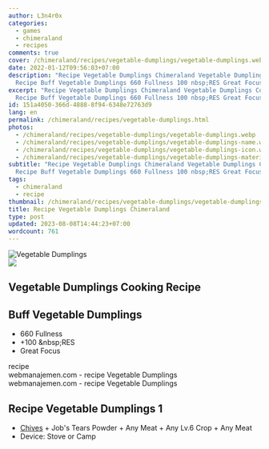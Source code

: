 ```yaml
---
author: L3n4r0x
categories:
  - games
  - chimeraland
  - recipes
comments: true
cover: /chimeraland/recipes/vegetable-dumplings/vegetable-dumplings.webp
date: 2022-01-12T09:56:03+07:00
description: "Recipe Vegetable Dumplings Chimeraland Vegetable Dumplings Cooking
  Recipe Buff Vegetable Dumplings 660 Fullness 100 nbsp;RES Great Focus "
excerpt: "Recipe Vegetable Dumplings Chimeraland Vegetable Dumplings Cooking
  Recipe Buff Vegetable Dumplings 660 Fullness 100 nbsp;RES Great Focus "
id: 151a4050-366d-4888-8f94-6348e72763d9
lang: en
permalink: /chimeraland/recipes/vegetable-dumplings.html
photos:
  - /chimeraland/recipes/vegetable-dumplings/vegetable-dumplings.webp
  - /chimeraland/recipes/vegetable-dumplings/vegetable-dumplings-name.webp
  - /chimeraland/recipes/vegetable-dumplings/vegetable-dumplings-icon.webp
  - /chimeraland/recipes/vegetable-dumplings/vegetable-dumplings-material.webp
subtitle: "Recipe Vegetable Dumplings Chimeraland Vegetable Dumplings Cooking
  Recipe Buff Vegetable Dumplings 660 Fullness 100 nbsp;RES Great Focus "
tags:
  - chimeraland
  - recipe
thumbnail: /chimeraland/recipes/vegetable-dumplings/vegetable-dumplings.webp
title: Recipe Vegetable Dumplings Chimeraland
type: post
updated: 2023-08-08T14:44:23+07:00
wordcount: 761
---
```


<link
  rel="stylesheet"
  href="https://rawcdn.githack.com/dimaslanjaka/Web-Manajemen/870a349/css/bootstrap-5-3-0-alpha3-wrapper.css"
/>
<section id="bootstrap-wrapper">
  <div data-bs-theme="dark">
    <div class="card mb-2">
      <div class="card-body">
        <div class="row g-0">
          <div class="col-sm-4 position-relative mb-2">
            <img
              src="https://www.webmanajemen.com/chimeraland/recipes/vegetable-dumplings/vegetable-dumplings-material.webp"
              class="card-img fit-cover w-100 h-100"
              alt="Vegetable Dumplings"
              data-fancybox="true"
            />
          </div>
          <div class="col-sm-8 mb-2">
            <div class="card-body">
              <div class="d-flex flex-row align-items-center mb-3">
                <img
                  class="d-inline-block me-2"
                  src="https://www.webmanajemen.com/chimeraland/recipes/vegetable-dumplings/vegetable-dumplings-icon.webp"
                  width="auto"
                  height="auto"
                  style="vertical-align: middle"
                />
                <h2 class="fs-5">Vegetable Dumplings Cooking Recipe</h2>
              </div>
              <h2 class="card-title fs-5">Buff Vegetable Dumplings</h2>
              <div class="card-text">
                <ul>
                  <li>660 Fullness</li>
                  <li>+100 &amp;nbsp;RES</li>
                  <li>Great Focus</li>
                </ul>
              </div>
              <span class="badge rounded-pill">recipe</span>
            </div>
            <div class="card-footer text-end text-muted mt-auto">
              webmanajemen.com - recipe Vegetable Dumplings
            </div>
          </div>
        </div>
      </div>
      <div class="card-footer text-end text-muted">
        webmanajemen.com - recipe Vegetable Dumplings
      </div>
    </div>
    <div class="row mb-2">
      <div class="col-12 col-lg-6 recipe-item mb-2">
        <div class="card">
          <div class="card-body">
            <h2 class="card-title fs-5">Recipe Vegetable Dumplings 1</h2>
            <div class="card-text">
              <ul>
                <li>
                  <a
                    class="text-decoration-none text-primary"
                    href="/chimeraland/materials/chives.html"
                    >Chives</a
                  ><span> + </span>Job&#x27;s Tears Powder<span> + </span>Any
                  Meat<span> + </span>Any Lv.6 Crop<span> + </span>Any Meat
                </li>
                <li>Device: Stove or Camp</li>
              </ul>
            </div>
          </div>
        </div>
      </div>
    </div>
  </div>
</section>